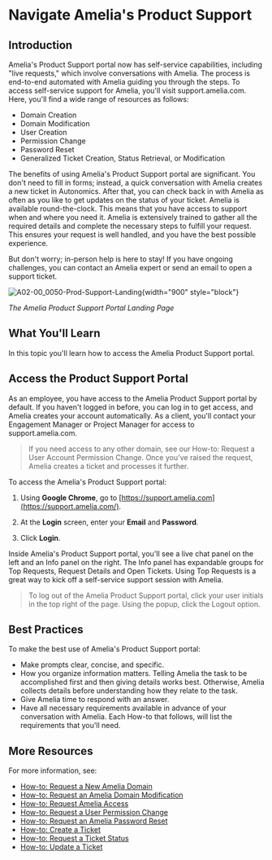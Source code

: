 # Navigate Amelia's Product Support

## Introduction

Amelia's Product Support portal now has self-service capabilities, including "live requests," which involve conversations with Amelia. The process is end-to-end automated with Amelia guiding you through the steps. To access self-service support for Amelia, you'll visit support.amelia.com. Here, you'll find a wide range of resources as follows:

* Domain Creation
* Domain Modification
* User Creation
* Permission Change
* Password Reset
* Generalized Ticket Creation, Status Retrieval, or Modification

The benefits of using Amelia's Product Support portal are significant. You don't need to fill in forms; instead, a quick conversation with Amelia creates a new ticket in Autonomics. After that, you can check back in with Amelia as often as you like to get updates on the status of your ticket. Amelia is available round-the-clock. This means that you have access to support when and where you need it. Amelia is extensively trained to gather all the required details and complete the necessary steps to fulfill your request. This ensures your request is well handled, and you have the best possible experience.

But don't worry; in-person help is here to stay! If you have ongoing challenges, you can contact an Amelia expert or send an email to open a support ticket.

![A02-00_0050-Prod-Support-Landing](A02-00_0050-Prod-Support-Landing.png){width="900" style="block"}

*The Amelia Product Support Portal Landing Page*

## What You'll Learn

In this topic you'll learn how to access the Amelia Product Support portal.

## Access the Product Support Portal

As an employee, you have access to the Amelia Product Support portal by default. If you haven't logged in before, you can log in to get access, and Amelia creates your account automatically. As a client, you'll contact your Engagement Manager or Project Manager for access to support.amelia.com.

> If you need access to any other domain, see our How-to: Request a User Account Permission Change. Once you've raised the request, Amelia creates a ticket and processes it further.

To access the Amelia's Product Support portal:

1. Using **Google Chrome**, go to [https://support.amelia.com](https://support.amelia.com/).

2. At the **Login** screen, enter your **Email** and **Password**.

3. Click **Login**.

Inside Amelia's Product Support portal, you'll see a live chat panel on the left and an Info panel on the right. The Info panel has expandable groups for Top Requests, Request Details and Open Tickets. Using Top Requests is a great way to kick off a self-service support session with Amelia.

> To log out of the Amelia Product Support portal, click your user initials in the top right of the page. Using the popup, click the Logout option.

## Best Practices

To make the best use of Amelia's Product Support portal:
* Make prompts clear, concise, and specific.
* How you organize information matters. Telling Amelia the task to be accomplished first and then giving details works best. Otherwise, Amelia collects details before understanding how they relate to the task.
* Give Amelia time to respond with an answer.
* Have all necessary requirements available in advance of your conversation with Amelia. Each How-to that follows, will list the requirements that you'll need.

## More Resources

For more information, see:

* [How-to: Request a New Amelia Domain](A02-00_0052-HT-Req-New-Amelia-Domain.md)
* [How-to: Request an Amelia Domain Modification](A02-00_0053-HT-Req-Amelia-Domain-Modification.md)
* [How-to: Request Amelia Access](A02-00_0054-HT-Req-Amelia-Access.md)
* [How-to: Request a User Permission Change](A02-00_0055-HT-Req-Amelia-User-Perm-Chng.md)
* [How-to: Request an Amelia Password Reset](A02-00_0056-HT-Req-Amelia-PW-Reset.md)
* [How-to: Create a Ticket](A02-00_0057-HT-Create-a-Ticket.md)
* [How-to: Request a Ticket Status](A02-00_0058-HT-Req-Ticket-Status.md)
* [How-to: Update a Ticket](A02-00_0059-HT-Update-Ticket.md)
